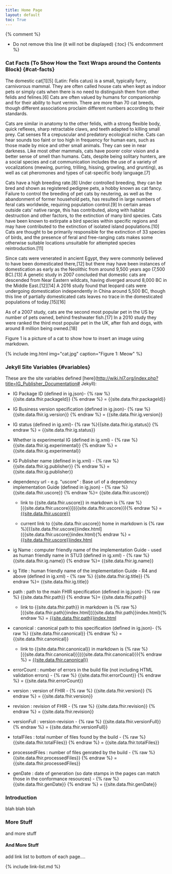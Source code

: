 ```yaml
---
title: Home Page
layout: default
toc: True
---
```

{% comment %}
<!-- TOC  the css styling for this is \pages\assets\css\project.css under 'markdown-toc'-->

* Do not remove this line (it will not be displayed)
{:toc}
{% endcomment %}

<!-- end TOC -->

### Cat Facts (To Show How the Text Wraps around the Contents Block) {#cat-facts}

 The domestic cat[1][5] (Latin: Felis catus) is a small, typically furry, carnivorous mammal. They are often called house cats when kept as indoor pets or simply cats when there is no need to distinguish them from other felids and felines.[6] Cats are often valued by humans for companionship and for their ability to hunt vermin. There are more than 70 cat breeds, though different associations proclaim different numbers according to their standards.

Cats are similar in anatomy to the other felids, with a strong flexible body, quick reflexes, sharp retractable claws, and teeth adapted to killing small prey. Cat senses fit a crepuscular and predatory ecological niche. Cats can hear sounds too faint or too high in frequency for human ears, such as those made by mice and other small animals. They can see in near darkness. Like most other mammals, cats have poorer color vision and a better sense of smell than humans. Cats, despite being solitary hunters, are a social species and cat communication includes the use of a variety of vocalizations (mewing, purring, trilling, hissing, growling, and grunting), as well as cat pheromones and types of cat-specific body language.[7]

Cats have a high breeding rate.[8] Under controlled breeding, they can be bred and shown as registered pedigree pets, a hobby known as cat fancy. Failure to control the breeding of pet cats by neutering, as well as the abandonment of former household pets, has resulted in large numbers of feral cats worldwide, requiring population control.[9] In certain areas outside cats' native range, this has contributed, along with habitat destruction and other factors, to the extinction of many bird species. Cats have been known to extirpate a bird species within specific regions and may have contributed to the extinction of isolated island populations.[10] Cats are thought to be primarily responsible for the extinction of 33 species of birds, and the presence of feral and free-ranging cats makes some otherwise suitable locations unsuitable for attempted species reintroduction.[11]

Since cats were venerated in ancient Egypt, they were commonly believed to have been domesticated there,[12] but there may have been instances of domestication as early as the Neolithic from around 9,500 years ago (7,500 BC).[13] A genetic study in 2007 concluded that domestic cats are descended from Near Eastern wildcats, having diverged around 8,000 BC in the Middle East.[12][14] A 2016 study found that leopard cats were undergoing domestication independently in China around 5,500 BC, though this line of partially domesticated cats leaves no trace in the domesticated populations of today.[15][16]

As of a 2007 study, cats are the second most popular pet in the US by number of pets owned, behind freshwater fish.[17] In a 2010 study they were ranked the third most popular pet in the UK, after fish and dogs, with around 8 million being owned.[18]

Figure 1 is a picture of a cat to show how to insert an image using markdown.

{% include img.html img="cat.jpg" caption="Figure 1: Meow" %}



### Jekyll Site Variables {#variables}

These are the site variables defined [here](http://wiki.hl7.org/index.php?title=IG_Publisher_Documentation# Jekyll):

- IG Package ID (defined in ig.json)- {% raw %}{{site.data.fhir.packageId}} {% endraw %} = {{site.data.fhir.packageId}}

- IG Business version specification (defined in ig.json)- {% raw %}{{site.data.fhir.ig.version}} {% endraw %} = {{site.data.fhir.ig.version}}

- IG status (defined in ig.xml)- {% raw %}{{site.data.fhir.ig.status}} {% endraw %} = {{site.data.fhir.ig.status}}

- Whether is experimental IG (defined in ig.xml) - {% raw %}{{site.data.fhir.ig.experimental}} {% endraw %} = {{site.data.fhir.ig.experimental}}

- IG Publisher name (defined in ig.xml) - {% raw %}{{site.data.fhir.ig.publisher}} {% endraw %} = {{site.data.fhir.ig.publisher}}

- dependency url - e.g. "uscore" : Base url of a dependency implementation Guide (defined in ig.json) -  {% raw %} {{site.data.fhir.uscore}} {% endraw %}= {{site.data.fhir.uscore}}

     - link to {{site.data.fhir.uscore}} in markdown is  {% raw %}\[{{site.data.fhir.uscore}}\]({{site.data.fhir.uscore}}){% endraw %} = [{{site.data.fhir.uscore}}]({{site.data.fhir.uscore}})

     - current link to {{site.data.fhir.uscore}} home in markdown is  {% raw %}\[{{site.data.fhir.uscore}}index.html\]({{site.data.fhir.uscore}}index.html){% endraw %} = [{{site.data.fhir.uscore}}index.html]({{site.data.fhir.uscore}}index.html)


- ig Name : computer friendly name of the implementation Guide - used as human friendly name in STU3 (defined in ig.xml) -  {% raw %} {{site.data.fhir.ig.name}} {% endraw %}= {{site.data.fhir.ig.name}}

- ig Title : human friendly name of the implementation Guide - R4 and above (defined in ig.xml) -  {% raw %} {{site.data.fhir.ig.title}} {% endraw %}= {{site.data.fhir.ig.title}}

- path : path to the main FHIR specification (defined in ig.json)-  {% raw %} {{site.data.fhir.path}} {% endraw %}= {{site.data.fhir.path}}

     - link to {{site.data.fhir.path}} in markdown is  {% raw %}\[{{site.data.fhir.path}}index.html\]({{site.data.fhir.path}}index.html){% endraw %} = [{{site.data.fhir.path}}index.html]({{site.data.fhir.path}}index.html)

- canonical : canonical path to this specification (defined in ig.json)-  {% raw %} {{site.data.fhir.canonical}} {% endraw %} = {{site.data.fhir.canonical}}

    - link to {{site.data.fhir.canonical}} in markdown is  {% raw %}\[{{site.data.fhir.canonical}}\]({{site.data.fhir.canonical}}){% endraw %} = [{{site.data.fhir.canonical}}]({{site.data.fhir.canonical}})

- errorCount : number of errors in the build file (not including HTML validation errors) -  {% raw %} {{site.data.fhir.errorCount}} {% endraw %} = {{site.data.fhir.errorCount}}

- version : version of FHIR -  {% raw %} {{site.data.fhir.version}} {% endraw %} = {{site.data.fhir.version}}

- revision : revision of FHIR -  {% raw %} {{site.data.fhir.revision}} {% endraw %} = {{site.data.fhir.revision}}

- versionFull : version-revision -  {% raw %} {{site.data.fhir.versionFull}} {% endraw %} = {{site.data.fhir.versionFull}}

- totalFiles : total number of files found by the build -  {% raw %} {{site.data.fhir.totalFiles}} {% endraw %} = {{site.data.fhir.totalFiles}}

- processedFiles : number of files genrated by the build -  {% raw %} {{site.data.fhir.processedFiles}} {% endraw %} = {{site.data.fhir.processedFiles}}

- genDate : date of generation (so date stamps in the pages can match those in the conformance resources) -  {% raw %} {{site.data.fhir.genDate}} {% endraw %} = {{site.data.fhir.genDate}}


### Introduction

blah blah blah

### More Stuff

and more stuff

#### And More Stuff

add link list to bottom of each page....
<!-- {% raw %}>{% include link-list.md %} {% endraw %}-->

{% include link-list.md %}
